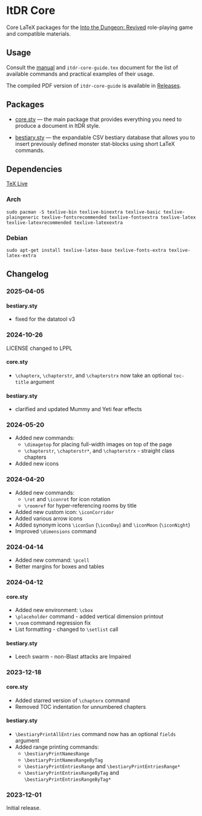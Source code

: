 ItDR Core
=========

Core LaTeX packages for the [Into the Dungeon: Revived](https://vladar4.github.io/itdr/) role-playing game and compatible materials.

Usage
-----

Consult the [manual](MANUAL.md) and `itdr-core-guide.tex` document for the list of available commands and practical examples of their usage.

The compiled PDF version of `itdr-core-guide` is available in [Releases](https://github.com/Vladar4/itdr-core/releases).

Packages
--------

- [core.sty](MANUAL.md#core.sty) — the main package that provides everything you need to produce a document in ItDR style.

- [bestiary.sty](MANUAL.md#bestiary.sty) — the expandable CSV bestiary database that allows you to insert previously defined monster stat-blocks using short LaTeX commands.

Dependencies
------------
[TeX Live](https://www.tug.org/texlive/)

### Arch
`sudo pacman -S texlive-bin texlive-binextra texlive-basic texlive-plaingeneric texlive-fontsrecommended texlive-fontsextra texlive-latex texlive-latexrecommended texlive-latexextra`

### Debian
`sudo apt-get install texlive-latex-base texlive-fonts-extra texlive-latex-extra`

Changelog
---------

### 2025-04-05

#### bestiary.sty
  - fixed for the datatool v3

### 2024-10-26

LICENSE changed to LPPL

#### core.sty
  - `\chapterx`, `\chapterstr`, and `\chapterstrx` now take an optional `toc-title` argument

#### bestiary.sty
  - clarified and updated Mummy and Yeti fear effects

### 2024-05-20
- Added new commands:
    - `\dimagetop` for placing full-width images on top of the page
    - `\chapterstr`, `\chapterstr*`, and `\chapterstrx` - straight class chapters
- Added new icons

### 2024-04-20
- Added new commands:
    - `\rot` and `\iconrot` for icon rotation
    - `\roomref` for hyper-referencing rooms by title
- Added new custom icon: `\iconCorridor`
- Added various arrow icons
- Added synonym icons `\iconSun` (`\iconDay`) and `\iconMoon` (`\iconNight`)
- Improved `\dimensions` command

### 2024-04-14
- Added new command: `\pcell`
- Better margins for boxes and tables

### 2024-04-12

#### core.sty
- Added new environment: `\cbox`
- `\placeholder` command - added vertical dimension printout
- `\room` command regression fix
- List formatting - changed to `\setlist` call

#### bestiary.sty
- Leech swarm - non-Blast attacks are Impaired

### 2023-12-18

#### core.sty
- Added starred version of `\chapterx` command
- Removed TOC indentation for unnumbered chapters

#### bestiary.sty
- `\bestiaryPrintAllEntries` command now has an optional `fields` argument
- Added range printing commands:
    - `\bestiaryPrintNamesRange`
    - `\bestiaryPrintNamesRangeByTag`
    - `\bestiaryPrintEntriesRange` and `\bestiaryPrintEntriesRange*`
    - `\bestiaryPrintEntriesRangeByTag` and `\bestiaryPrintEntriesRangeByTag*`

### 2023-12-01
Initial release.


